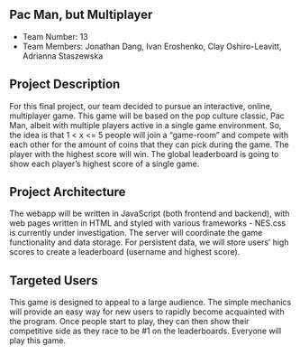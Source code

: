 ## Pac Man, but Multiplayer
- Team Number: 13
- Team Members: Jonathan Dang, Ivan Eroshenko, Clay Oshiro-Leavitt, Adrianna Staszewska

## Project Description

For this final project, our team decided to pursue an interactive, online, multiplayer game. This game will be based on the pop culture classic, Pac Man, albeit with multiple players active in a single game environment. So, the idea is that 1 < x  <= 5 people will join a “game-room” and compete with each other for the amount of coins that they can pick during the game. The player with the highest score will win. The global leaderboard is going to show each player’s highest score of a single game.

## Project Architecture

The webapp will be written in JavaScript (both frontend and backend), with web pages written in HTML and styled with various frameworks - NES.css is currently under investigation.
The server will coordinate the game functionality and data storage. For persistent data, we will store users’ high scores to create a leaderboard (username and highest score).

## Targeted Users

This game is designed to appeal to a large audience. The simple mechanics will provide an easy way for new users to rapidly become acquainted with the program. Once people start to play, they can then show their competitive side as they race to be #1 on the leaderboards. Everyone will play this game.